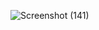 ![Screenshot (141)](https://github.com/user-attachments/assets/31322ed7-d578-4eb4-adb7-aea32d5d6bb6)
